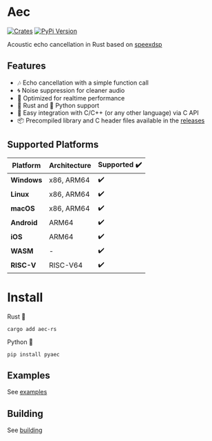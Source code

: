 # Aec

[![Crates](https://img.shields.io/crates/v/aec-rs?logo=rust&color=F07B3C)](https://crates.io/crates/aec-rs/)
[![PyPi Version](https://img.shields.io/pypi/v/pyaec?color=36719F&logo=python)](https://pypi.org/project/pyaec/)

Acoustic echo cancellation in Rust based on [speexdsp](https://github.com/xiph/speexdsp)

## Features

- 🎶 Echo cancellation with a simple function call
- 🌀 Noise suppression for cleaner audio
- 🔧 Optimized for realtime performance
- 🦀 Rust and 🐍 Python support
- 🔗 Easy integration with C/C++ (or any other language) via C API
- 📦 Precompiled library and C header files available in the [releases](https://github.com/thewh1teagle/aec/releases/latest)

## Supported Platforms

| Platform    | Architecture | Supported ✔️ |
| ----------- | ------------ | ----------- |
| **Windows** | x86, ARM64   | ✔️           |
| **Linux**   | x86, ARM64   | ✔️           |
| **macOS**   | x86, ARM64   | ✔️           |
| **Android** | ARM64        | ✔️           |
| **iOS**     | ARM64        | ✔️           |
| **WASM**    | -            | ✔️           |
| **RISC-V**  | RISC-V64     | ✔️           |

# Install

Rust 🦀

```console
cargo add aec-rs
```

Python 🐍

```console
pip install pyaec
```

## Examples

See [examples](examples)

## Building

See [building](BUILDING.md)
